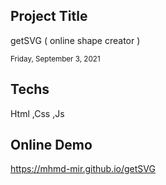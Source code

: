 <h2>Project Title </h2>
<p>  getSVG ( online shape creator ) </p>


<small>Friday, September 3, 2021</small>

<h2>Techs </h2>
<p>Html ,Css ,Js</p>

<h2>Online Demo</h2>
<p>
  <a href="https://mhmd-mir.github.io/getSVG/">https://mhmd-mir.github.io/getSVG</a>
</p>


